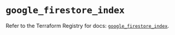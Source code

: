 # `google_firestore_index`

Refer to the Terraform Registry for docs: [`google_firestore_index`](https://registry.terraform.io/providers/hashicorp/google/6.48.0/docs/resources/firestore_index).

